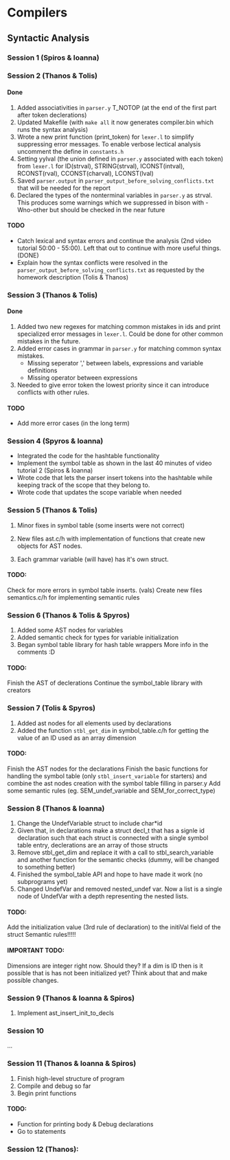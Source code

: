 # Compilers

## Syntactic Analysis

### Session 1 (Spiros & Ioanna)

### Session 2 (Thanos & Tolis)

#### Done

1. Added associativities in `parser.y` T_NOTOP (at the end of the first part after token declerations)
2. Updated Makefile (with `make all` it now generates compiler.bin which runs the syntax analysis)
3. Wrote a new print function (print_token) for `lexer.l` to simplify suppressing error messages. To enable verbose lectical analysis uncomment the define in `constants.h`
4. Setting yylval (the union defined in `parser.y` associated with each token) from `lexer.l` for ID(strval), STRING(strval), ICONST(intval), RCONST(rval), CCONST(charval), LCONST(lval)
5. Saved `parser.output` in `parser_output_before_solving_conflicts.txt` that will be needed for the report
6. Declared the types of the nonterminal variables in `parser.y` as strval. This produces some warnings which we suppressed in bison with -Wno-other but should be checked in the near future

#### TODO

* Catch lexical and syntax errors and continue the analysis (2nd video tutorial 50:00 - 55:00). Left that out to continue with more useful things. (DONE)
* Explain how the syntax conflicts were resolved in the `parser_output_before_solving_conflicts.txt` as requested by the homework description (Tolis & Thanos)

### Session 3 (Thanos & Tolis)

#### Done

1. Added two new regexes for matching common mistakes in ids and print specialized error messages in `lexer.l`. Could be done for other common mistakes in the future.
2. Added error cases in grammar in `parser.y` for matching common syntax mistakes.
   * Missing seperator ',' between labels, expressions and variable definitions
   * Missing operator between expressions
3. Needed to give error token the lowest priority since it can introduce conflicts with other rules.

#### TODO

* Add more error cases (in the long term)

### Session 4 (Spyros & Ioanna)

* Integrated the code for the hashtable functionality
* Implement the symbol table as shown in the last 40 minutes of video tutorial 2 (Spiros & Ioanna)
* Wrote code that lets the parser insert tokens into the hashtable while keeping track of the scope that they belong to.
* Wrote code that updates the scope variable when needed

### Session 5 (Thanos & Tolis)

1. Minor fixes in symbol table (some inserts were not correct)

2. New files ast.c/h with implementation of functions that create
new objects for AST nodes.

3. Each grammar variable (will have) has it's own struct.

#### TODO:
Check for more errors in symbol table inserts. (vals)
Create new files semantics.c/h for implementing semantic rules

### Session 6 (Thanos & Tolis & Spyros)

1. Added some AST nodes for variables
2. Added semantic check for types for variable initialization
3. Began symbol table library for hash table wrappers
More info in the comments :D

#### TODO: 
Finish the AST of declerations
Continue the symbol_table library with creators

### Session 7 (Tolis & Spyros)

1. Added ast nodes for all elements used by declarations
2. Added the function `stbl_get_dim` in symbol_table.c/h for getting the value of an ID used as an array dimension

#### TODO:
Finish the AST nodes for the declarations
Finish the basic functions for handling the symbol table (only `stbl_insert_variable` for starters) and combine the ast nodes creation with the symbol table filling in parser.y
Add some semantic rules (eg. SEM_undef_variable and SEM_for_correct_type)

### Session 8 (Thanos & Ioanna)
1. Change the UndefVariable struct to include char*id
2. Given that, in declarations make a struct decl_t that has a signle id declaration such that each struct is connected with a single symbol table entry, declerations are an array of those structs
3. Remove stbl_get_dim and replace it with a call to stbl_search_variable and another function for the semantic checks (dummy, will be changed to something better)
4. Finished the symbol_table API and hope to have made it work (no subprograms yet)
5. Changed UndefVar and removed nested_undef var. Now a list is a single node of UndefVar with a depth representing the nested lists.

#### TODO:
Add the initialization value (3rd rule of declaration) to the initiVal field of the struct
Semantic rules!!!!!

#### IMPORTANT TODO:
Dimensions are integer right now.
Should they?
If a dim is ID then is it possible that is has not been initialized yet?
Think about that and make possible changes.

### Session 9 (Thanos & Ioanna & Spiros)
1. Implement ast_insert_init_to_decls

### Session 10
...

### Session 11 (Thanos & Ioanna & Spiros)
1. Finish high-level structure of program
2. Compile and debug so far
3. Begin print functions

#### TODO:
* Function for printing body & Debug declarations
* Go to statements


### Session 12 (Thanos):
